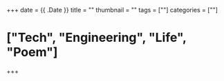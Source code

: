 +++
date = {{ .Date }}
title = ""
thumbnail = ""
tags = [""]
categories = [""]
# ["Tech", "Engineering", "Life", "Poem"]
+++

